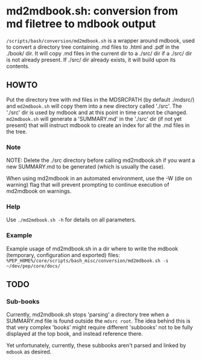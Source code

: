 # md2mdbook.sh: conversion from md filetree to mdbook output

`/scripts/bash/conversion/md2mdbook.sh` is a wrapper around mdbook, used to convert a directory tree containing .md files to .html and .pdf in the ./book/ dir. It will copy .md files in the current dir to a ./src/ dir if a ./src/ dir is not already present. If ./src/ dir already exists, it will build upon its contents.

## HOWTO

Put the directory tree with md files in the MDSRCPATH (by default ./mdsrc/) and `md2mdbook.sh` will copy them into a new directory called './src'. The './src' dir is used by mdbook and at this point in time cannot be changed. `md2mdbook.sh` will generate a 'SUMMARY.md' in the './src' dir (if not yet present) that will instruct mdbook to create an index for all the .md files in the tree.

### Note

NOTE: Delete the ./src directory before calling md2mdbook.sh if you want a new SUMMARY.md to be generated (which is usually the case).

When using md2mdbook in an automated environment, use the -W (die on warning) flag that will prevent prompting to continue execution of md2mdbook on warnings.

### Help

Use `./md2mdbook.sh -h` for details on all parameters.

### Example

Example usage of md2mdbook.sh in a dir where to write the mdbook (temporary, configuration and exported) files:
`%PEP_HOME%/core/scripts/bash_misc/conversion/md2mdbook.sh -s ~/dev/pep/core/docs/`

## TODO

### Sub-books

Currently, md2mdbook.sh stops 'parsing' a directory tree when a SUMMARY.md file is found outside the `mdsrc root`. The idea behind this is that very complex 'books' might require different 'subbooks' not to be fully displayed at the top book, and instead reference there.

Yet unfortunately, currently, these subbooks aren't parsed and linked by `mdbook` as desired.